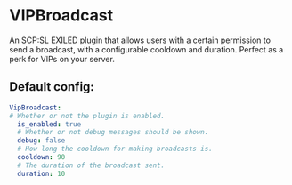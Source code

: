 # VIPBroadcast

An SCP:SL EXILED plugin that allows users with a certain permission to send a broadcast, with a configurable cooldown and duration. Perfect as a perk for VIPs on your server.

## Default config:
```yaml
VipBroadcast:
# Whether or not the plugin is enabled.
  is_enabled: true
  # Whether or not debug messages should be shown.
  debug: false
  # How long the cooldown for making broadcasts is.
  cooldown: 90
  # The duration of the broadcast sent.
  duration: 10
```
